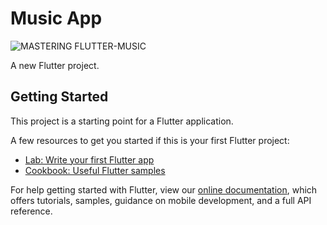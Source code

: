 # Music App



![MASTERING FLUTTER-MUSIC](https://user-images.githubusercontent.com/1903981/159176766-67c4b814-af15-4bb8-8aa7-9f5ee4c95614.jpg)



A new Flutter project.

## Getting Started

This project is a starting point for a Flutter application.

A few resources to get you started if this is your first Flutter project:

- [Lab: Write your first Flutter app](https://flutter.dev/docs/get-started/codelab)
- [Cookbook: Useful Flutter samples](https://flutter.dev/docs/cookbook)

For help getting started with Flutter, view our
[online documentation](https://flutter.dev/docs), which offers tutorials,
samples, guidance on mobile development, and a full API reference.
